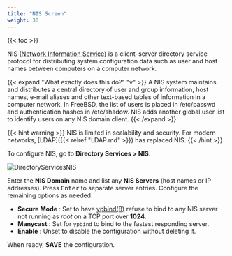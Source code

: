 ```yaml
---
title: "NIS Screen"
weight: 30
---
```


{{< toc >}}

NIS ([Network Information Service](https://www.oreilly.com/library/view/practical-unix-and/0596003234/ch14s01.html)) is a client–server directory service protocol for distributing system configuration data such as user and host names between computers on a computer network.

{{< expand "What exactly does this do?" "v" >}}
A NIS system maintains and distributes a central directory of user and group information, host names, e-mail aliases and other text-based tables of information in a computer network.
In FreeBSD, the list of users is placed in <file>/etc/passwd</file> and authentication hashes in <file>/etc/shadow</file>.
NIS adds another global user list to identify users on any NIS domain client.
{{< /expand >}}

{{< hint warning >}}
NIS is limited in scalability and security.
For modern networks, [LDAP]({{< relref "LDAP.md" >}}) has replaced NIS.
{{< /hint >}}

To configure NIS, go to **Directory Services > NIS**.

![DirectoryServicesNIS](/images/CORE/12.0/DirectoryServicesNIS.png)

Enter the **NIS Domain** name and list any **NIS Servers** (host names or IP addresses).
Press <kbd>Enter</kbd> to separate server entries.
Configure the remaining options as needed:

* **Secure Mode** : Set to have [ypbind(8)](https://www.freebsd.org/cgi/man.cgi?query=ypbind) refuse to bind to any NIS server not running as *root* on a TCP port over **1024**.
* **Manycast** : Set for `ypbind` to bind to the fastest responding server.
* **Enable** : Unset to disable the configuration without deleting it.

When ready, **SAVE** the configuration.